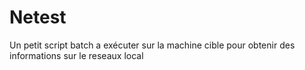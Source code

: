 # Netest
Un petit script batch a exécuter sur la machine cible pour obtenir des informations sur le reseaux local
